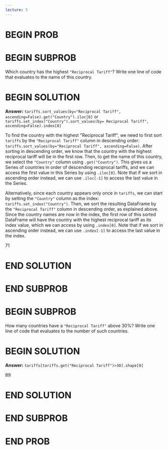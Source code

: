 ```yaml
---
lecture: 5
---
```


# BEGIN PROB

# BEGIN SUBPROB

Which country has the highest `"Reciprocal Tariff"`? Write one line of
code that evaluates to the name of this country.


# BEGIN SOLUTION

**Answer:** `tariffs.sort_values(by="Reciprocal Tariff", ascending=False).get("Country").iloc[0]`
or
`tariffs.set_index("Country").sort_values(by= Reciprocal Tariff", ascending=False).index[0]`

To find the country with the highest "Reciprocal Tariff", we need to first sort `tariffs`  by the `"Reciprocal Tariff"` column in descending order: `tariffs.sort_values(by="Reciprocal Tariff", ascending=False)`. After sorting in descending order, we know that the country with the highest reciprocal tariff will be in the first row. Then, to get the name of this country, we select the `"Country"` column using `.get("Country")`. This gives us a Series of countries in order of descending reciprocal tariffs, and we can access the first value in this Series by using `.iloc[0]`. Note that if we sort in ascending order instead, we can use `.iloc[-1]` to access the last value in the Series.

Alternatively, since each country appears only once in `tariffs`, we can start by setting the `"Country"` column as the index: `tariffs.set_index("Country")`. Then, we sort the resulting DataFrame by the `"Reciprocal Tariff"` column in descending order, as explained above. Since the country names are now in the index, the first row of this sorted DataFrame will have the country with the highest reciprocal tariff as its index value, which we can access by using `.index[0]`. Note that if we sort in ascending order instead, we can use `.index[-1]` to access the last value in the index.

<average>71</average>

# END SOLUTION

# END SUBPROB

# BEGIN SUBPROB

How many countries have a `"Reciprocal Tariff"` above $30\%$? Write one
line of code that evaluates to the number of such countries.

# BEGIN SOLUTION

**Answer:**  `tariffs[tariffs.get("Reciprocal Tariff")>30].shape[0]`

<average>89</average>

# END SOLUTION

# END SUBPROB

# END PROB